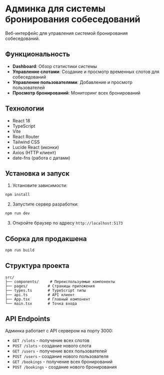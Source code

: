 # Админка для системы бронирования собеседований

Веб-интерфейс для управления системой бронирования собеседований.

## Функциональность

- **Dashboard**: Обзор статистики системы
- **Управление слотами**: Создание и просмотр временных слотов для собеседований
- **Управление пользователями**: Добавление и просмотр пользователей
- **Просмотр бронирований**: Мониторинг всех бронирований

## Технологии

- React 18
- TypeScript
- Vite
- React Router
- Tailwind CSS
- Lucide React (иконки)
- Axios (HTTP клиент)
- date-fns (работа с датами)

## Установка и запуск

1. Установите зависимости:
```bash
npm install
```

2. Запустите сервер разработки:
```bash
npm run dev
```

3. Откройте браузер по адресу `http://localhost:5173`

## Сборка для продакшена

```bash
npm run build
```

## Структура проекта

```
src/
├── components/     # Переиспользуемые компоненты
├── pages/         # Страницы приложения
├── types.ts       # TypeScript типы
├── api.ts         # API клиент
├── App.tsx        # Главный компонент
└── main.tsx       # Точка входа
```

## API Endpoints

Админка работает с API сервером на порту 3000:

- `GET /slots` - получение всех слотов
- `POST /slots` - создание нового слота
- `GET /users` - получение всех пользователей
- `POST /users` - создание нового пользователя
- `GET /bookings` - получение всех бронирований
- `POST /bookings` - создание нового бронирования
